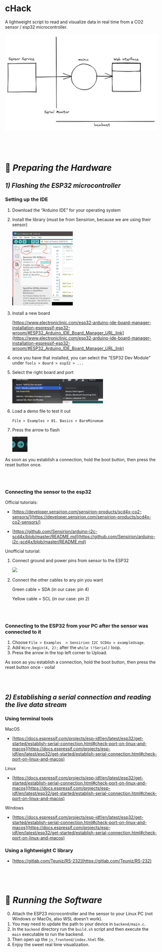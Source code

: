 # cHack
A lightweight script to read and visualize data in real time from a CO2 sensor / esp32 microcontroller.

![Untitled](./readme_assets/Untitled.png)

<br><br><br>

# 🔧 *Preparing the Hardware*

## *1) Flashing the ESP32 microcontroller*

### Setting up the IDE

1. Download the “Arduino IDE” for your operating system
2. Install the library (must be from Sensirion, because we are using their sensor)
    
    <img src="./readme_assets/Untitled%201.png" width="200">
    
3. Install a new board
    
    [https://www.electroniclinic.com/esp32-arduino-ide-board-manager-installation-espressif-esp32-wroom/#ESP32_Arduino_IDE_Board_Manager_URL_link](https://www.electroniclinic.com/esp32-arduino-ide-board-manager-installation-espressif-esp32-wroom/#ESP32_Arduino_IDE_Board_Manager_URL_link)
    
4. once you have that installed, you can select the "ESP32 Dev Module" under `Tools > Board > esp32 > ...`
5. Select the right board and port
    
    <img src="./readme_assets/Untitled%202.png" width="300">
    
6. Load a demo file to test it out
    
    `File > Examples > 01. Basics > BareMinumum`
    
4. Press the arrow to flash

    <img src="./readme_assets/Untitled%203.png" width="50">

As soon as you establish a connection, hold the boot button, then press the reset button once.

<br><br>

### Connecting the sensor to the esp32

Official tutorials:

- [https://developer.sensirion.com/sensirion-products/scd4x-co2-sensors/](https://developer.sensirion.com/sensirion-products/scd4x-co2-sensors/)

- [https://github.com/Sensirion/arduino-i2c-scd4x/blob/master/README.md](https://github.com/Sensirion/arduino-i2c-scd4x/blob/master/README.md)

Unofficial tutorial:

1. Connect ground and power pins from sensor to the ESP32
    
    <img src="./readme_assets/Untitled%204.png" width="200">
    
2. Connect the other cables to any pin you want
    
    Green cable = SDA (in our case: pin 4)
    
    Yellow cable = SCL (in our case: pin 2)

<br><br>

### Connecting to the ESP32 from your PC after the sensor was connected to it

1. Choose `File > Examples  > Sensirion I2C SCD4x > exampleUsage`.
2. Add `Wire.begin(4, 2);` after the `while (!Serial)` loop.
3. Press the arrow in the top left corner to Upload.

As soon as you establish a connection, hold the boot button, then press the reset button once - voila!

<br><br>

## *2) Establishing a serial connection and reading the live data stream*

### Using terminal tools

MacOS

- [https://docs.espressif.com/projects/esp-idf/en/latest/esp32/get-started/establish-serial-connection.html#check-port-on-linux-and-macos](https://docs.espressif.com/projects/esp-idf/en/latest/esp32/get-started/establish-serial-connection.html#check-port-on-linux-and-macos)

Linux

- [https://docs.espressif.com/projects/esp-idf/en/latest/esp32/get-started/establish-serial-connection.html#check-port-on-linux-and-macos](https://docs.espressif.com/projects/esp-idf/en/latest/esp32/get-started/establish-serial-connection.html#check-port-on-linux-and-macos)

Windows

- [https://docs.espressif.com/projects/esp-idf/en/latest/esp32/get-started/establish-serial-connection.html#check-port-on-linux-and-macos](https://docs.espressif.com/projects/esp-idf/en/latest/esp32/get-started/establish-serial-connection.html#check-port-on-linux-and-macos)

### Using a lightweight C library
- [https://gitlab.com/Teuniz/RS-232](https://gitlab.com/Teuniz/RS-232)


<br><br><br>

# 🔧 *Running the Software*

0. Attach the ESP23 microcontroller and the sensor to your Linux PC (not Windows or MacOs, also WSL doesn't work).
1. You may need to update the path to your device in `backend/main.c`.
2. In the `backend` directory run the `build.sh` script and then execute the `main` executable to run the backend.
3. Then open up the `js_frontend/index.html` file.
4. Enjoy the sweet real time visualization.
